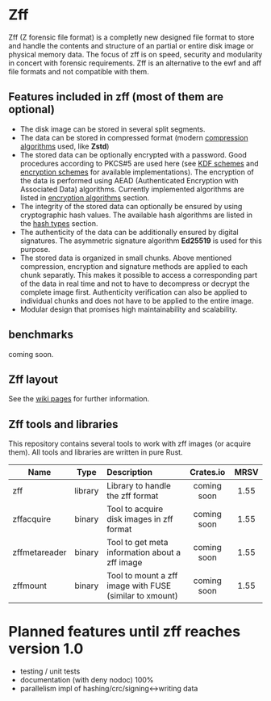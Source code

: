 # Zff

Zff (Z forensic file format) is a completly new designed file format to store and handle the contents and structure of an partial or entire disk image or physical memory data.
The focus of zff is on speed, security and modularity in concert with forensic requirements.
Zff is an alternative to the ewf and aff file formats and not compatible with them.

## Features included in zff (most of them are optional)
- The disk image can be stored in several split segments.
- The data can be stored in compressed format (modern [compression algorithms](https://github.com/ph0llux/zff/wiki/Zff-layout#compression-algorithm-flag) used, like __Zstd__)
- The stored data can be optionally encrypted with a password. Good procedures according to PKCS#5 are used here (see [KDF schemes](https://github.com/ph0llux/zff/wiki/Zff-layout#kdf-flag) and [encryption schemes](https://github.com/ph0llux/zff/wiki/Zff-layout#encryption-scheme-flag) for available implementations). The encryption of the data is performed using AEAD (Authenticated Encryption with Associated Data) algorithms. Currently implemented algorithms are listed in [encryption algorithms](https://github.com/ph0llux/zff/wiki/Zff-layout#encryption-algorithms) section.
- The integrity of the stored data can optionally be ensured by using cryptographic hash values. The available hash algorithms are listed in the [hash types](https://github.com/ph0llux/zff/wiki/Zff-layout#hash-types-flag) section.
- The authenticity of the data can be additionally ensured by digital signatures. The asymmetric signature algorithm __Ed25519__ is used for this purpose.
- The stored data is organized in small chunks. 
Above mentioned compression, encryption and signature methods are applied to each chunk separatly. This makes it possible to access a corresponding part of the data in real time and not to have to decompress or decrypt the complete image first.
Authenticity verification can also be applied to individual chunks and does not have to be applied to the entire image.
- Modular design that promises high maintainability and scalability.

## benchmarks

coming soon.

## Zff layout

See the [wiki pages](https://github.com/ph0llux/zff/wiki/Zff-layout) for further information.

## Zff tools and libraries

This repository contains several tools to work with zff images (or acquire them). All tools and libraries are written in pure Rust.

| Name | Type | Description | Crates.io | MRSV |
|------|:----:|:------------|:---------:|:----:|
| zff  | library | Library to handle the zff format | coming soon | 1.55 |
| zffacquire | binary | Tool to acquire disk images in zff format | coming soon | 1.55 |
| zffmetareader | binary | Tool to get meta information about a zff image | coming soon | 1.55 |
| zffmount | binary | Tool to mount a zff image with FUSE (similar to xmount) | coming soon | 1.55 |

# Planned features until zff reaches version 1.0
- testing / unit tests
- documentation (with deny nodoc) 100%
- parallelism impl of hashing/crc/signing<->writing data
